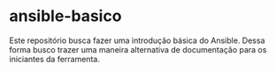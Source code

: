 # ansible-basico
Este repositório busca fazer uma introdução básica do Ansible. Dessa forma busco trazer uma maneira alternativa de documentação para os iniciantes da ferramenta.
